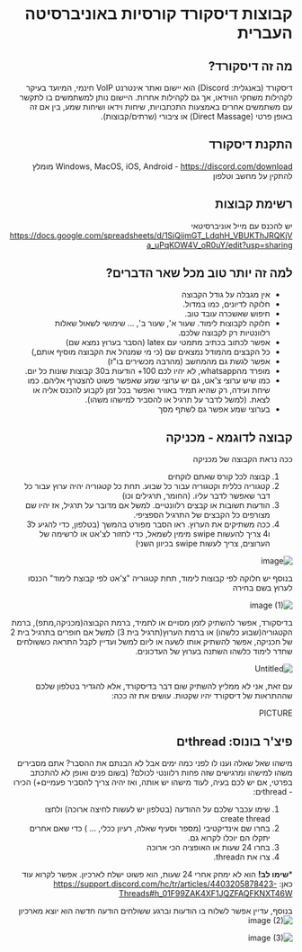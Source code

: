 <div dir="rtl">

# קבוצות דיסקורד קורסיות באוניברסיטה העברית
## מה זה דיסקורד?
  דיסקורד (באנגלית: Discord) הוא יישום ואתר אינטרנט VoIP חינמי, המיועד בעיקר לקהילות משחקי הווידאו, אך גם לקהילות אחרות. היישום נותן למשתמשים בו לתקשר עם משתמשים אחרים באמצעות התכתבויות, שיחות וידאו ושיחות שמע, בין אם זה באופן פרטי (Direct Massage) או ציבורי (שרתים/קבוצות).

## התקנת דיסקורד
Windows, MacOS, iOS, Android - https://discord.com/download
מומלץ להתקין על מחשב וטלפון

## רשימת קבוצות
יש להכנס עם מייל אוניברסיטאי
https://docs.google.com/spreadsheets/d/1SjQijmGT_LdqhH_VBUKThJRQKjVa_uPqKOW4V_oR0uY/edit?usp=sharing


## למה זה יותר טוב מכל שאר הדברים?
* אין מגבלה על גודל הקבוצה
* חלוקה לדיונים, כמו במדול.
* חיפוש שאשכרה עובד טוב.
* חלוקה לקבוצות לימוד. שעור א', שעור ב', ... שימושי לשאול שאלות רלוונטיות רק לקבוצה שלכם.
* אפשר לכתוב בכתיב מתמטי עם latex (הסבר בערוץ נמצא שם)
* כל הקבצים מהמודל נמצאים שם (כי מי שמנהל את הקבוצה מוסיף אותם,)
* אפשר לגשת גם מהמחשב (מהרבה מכשירים בו"ז)
* מופרד מהwhatsapp, לא יהיו לכם 100+ הודעות ב30 קבוצות שונות כל יום.
* כמו שיש ערוצי צ'אט, גם יש ערוצי שמע שאפשר פשוט להצטרף אליהם. כמו שיחת ועידה, רק שהיא תמיד באוויר ואפשר בכל זמן לקבוע להכנס אליה או לצאת. (למשל לדבר על תרגיל או להסביר למישהו משהו).
* בערוצי שמע אפשר גם לשתף מסך

## קבוצה לדוגמא - מכניקה
ככה נראת הקבוצה של מכניקה
1. קבוצה לכל קורס שאתם לוקחים
2. קטגוריה כללית וקטגוריה עבור כל שבוע. תחת כל קטגוריה יהיה ערוץ עבור כל דבר שאפשר לדבר עליו. (החומר, תרגילים וכו)
3. הודעות חשובות או קבצים רלוונטיים. למשל אם מדובר על תרגיל, אז יהיו שם מצורפים כל הקבצים של התרגיל הספציפי.
4. ככה משתיקים את הערוץ. ראו הסבר מפורט בהמשך
(בטלפון, כדי להגיע ל3 ו4 צריך להעשות swipe מימין לשמאל, כדי לחזור לצ'אט או לרשימה של הערוצים, צריך לעשות swipe בכיוון השני) 

 ![image](https://user-images.githubusercontent.com/25303006/139598123-ce834582-7fce-4883-ba4a-9d63bd5f78c0.png)


בנוסף יש חלוקה לפי קבוצות לימוד, תחת קטגוריה "צ'אט לפי קבוצת לימוד" הכנסו לערוץ בשם בחירה

  ![image (1)](https://user-images.githubusercontent.com/25303006/139598141-272c813d-a4c5-4b2b-84d6-6e919f51c9a2.png)


בדיסקורד, אפשר להשתיק לזמן מסויים או לתמיד, ברמת הקבוצה(מכניקה,מתפ), ברמת הקטגוריה(שבוע כלשהו) או ברמת הערוץ(תרגיל בית 3)
למשל אם חופרים בתרגיל בית 2 של חכניקה, אפשר להשתיק אותו לשעה או ליום למשל ועדיין לקבל התראה כששולחים שחדר לימוד כלשהו השתנה בערוץ של העדכונים.

  ![Untitled](https://user-images.githubusercontent.com/25303006/139598149-173db810-db64-416a-9058-d7d03ceffb73.png)


עם זאת, אני לא ממליץ להשתיק שום דבר בדיסקורד, אלא להגדיר בטלפון שלכם שההתראות של דיסקורד יהיו שקטות. עושים את זה ככה:

PICTURE

## פיצ'ר בונוס: threadים
מישהו שאל שאלה וענו לו לפני כמה ימים אבל לא הבנתם את ההסבר? אתם מסבירים משהו למישהו ומרגישים שזה פחות רלוונטי לכולם? (בשום פנים ואופן לא להתכתב בפרטי, אם יש לכם בעיה, לעוד מישהו יש אותה, ואז יהיה צריך להסביר פעמיים+)
הכירו - threadים:

1. שימו עכבר שלכם על ההודעה (בטלפון יש לעשות לחיצה ארוכה) ולחצו create thread
2. בחרו שם אינדיקטיבי (מספר וסעיף שאלה, רעיון ככלי, ... ) כדי שאם אחרים יתקלו הם יוכלו לקרוא גם.
3. בחרו 24 שעות או האופציה הכי ארוכה
4. צרו את הthread.

***שימו לב!** הוא לא ימחק אחרי 24 שעות, הוא פשוט ישלח לארכיון. אפשר לקרוא עוד כאן:
https://support.discord.com/hc/tr/articles/4403205878423-Threads#h_01F99ZAK4XF1JQZFAQFKNXT46W

בנוסף, עדיין אפשר לשלוח בו הודעות וברגע ששולחים הודעה חדשה הוא יוצא מארכיון
![image (2)](https://user-images.githubusercontent.com/25303006/139598153-f68560f5-e616-4767-b6a0-b438b027173f.png)

![image (3)](https://user-images.githubusercontent.com/25303006/139598157-3b9a9c67-d8d7-49ad-af98-f0a21a60fbca.png)

</div>
